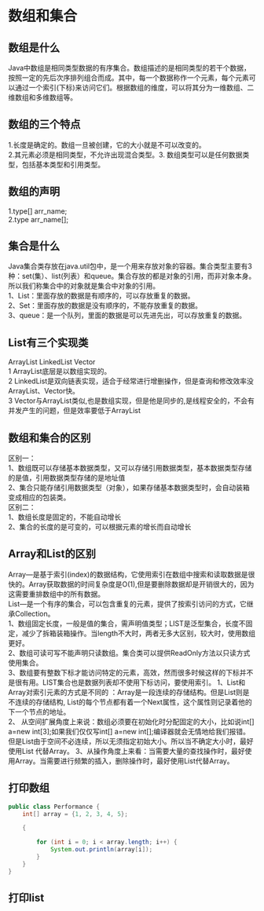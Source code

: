 # 数组和集合

## 数组是什么

Java中数组是相同类型数据的有序集合。数组描述的是相同类型的若干个数据，按照一定的先后次序排列组合而成。其中，每一个数据称作一个元素，每个元素可以通过一个索引(下标)来访问它们。根据数组的维度，可以将其分为一维数组、二维数组和多维数组等。

## 数组的三个特点  

1.长度是确定的。数组一旦被创建，它的大小就是不可以改变的。  
2.其元素必须是相同类型，不允许出现混合类型。3. 数组类型可以是任何数据类型，包括基本类型和引用类型。

## 数组的声明

1.type[] arr_name;  
2.type arr_name[];

## 集合是什么

Java集合类存放在java.util包中，是一个用来存放对象的容器。集合类型主要有3种：set(集）、list(列表）和queue。集合存放的都是对象的引用，而非对象本身。所以我们称集合中的对象就是集合中对象的引用。  
1、List：里面存放的数据是有顺序的，可以存放重复的数据。  
2、Set：里面存放的数据是没有顺序的，不能存放重复的数据。  
3、queue：是一个队列，里面的数据是可以先进先出，可以存放重复的数据。

## List有三个实现类

ArrayList   LinkedList    Vector  
1 ArrayList底层是以数组实现的。  
2 LinkedList是双向链表实现，适合于经常进行增删操作，但是查询和修改效率没ArrayList、Vector快。  
3 Vector与ArrayList类似,也是数组实现，但是他是同步的,是线程安全的，不会有并发产生的问题，但是效率要低于ArrayList

## 数组和集合的区别

区别一：  
1、数组既可以存储基本数据类型，又可以存储引用数据类型，基本数据类型存储的是值，引用数据类型存储的是地址值  
2、集合只能存储引用数据类型（对象），如果存储基本数据类型时，会自动装箱变成相应的包装类。  
区别二：  
1、数组长度是固定的，不能自动增长  
2、集合的长度的是可变的，可以根据元素的增长而自动增长

## Array和List的区别

Array—是基于索引(index)的数据结构，它使用索引在数组中搜索和读取数据是很快的。Array获取数据的时间复杂度是O(1),但是要删除数据却是开销很大的，因为这需要重排数组中的所有数据。  
List—是一个有序的集合，可以包含重复的元素，提供了按索引访问的方式，它继承Collection。  
1、数组固定长度，一般是值的集合，需声明值类型；LIST是泛型集合，长度不固定，减少了拆箱装箱操作。当length不大时，两者无多大区别，较大时，使用数组更好。  
2、数组可读可写不能声明只读数组。集合类可以提供ReadOnly方法以只读方式使用集合。  
3、数组要有整数下标才能访问特定的元素，高效，然而很多时候这样的下标并不是很有用。LIST集合也是数据列表却不使用下标访问，要使用索引。
1、List和Array对索引元素的方式是不同的 ：Array是一段连续的存储结构。但是List则是不连续的存储结构, List的每个节点都有着一个Next属性，这个属性则记录着他的下一个节点的地址。  
2、 从空间扩展角度上来说：数组必须要在初始化时分配固定的大小，比如说int[] a=new int[3];如果我们仅仅写int[] a=new int[];编译器就会无情地给我们报错。但是List由于空间不必连续，所以无须指定初始大小。所以当不确定大小时，最好使用List 代替Array。
3、从操作角度上来看：当需要大量的查找操作时，最好使用Array。当需要进行频繁的插入，删除操作时，最好使用List代替Array。

## 打印数组

```java
public class Performance {
    int[] array = {1, 2, 3, 4, 5};

    {

        for (int i = 0; i < array.length; i++) {
            System.out.println(array[i]);
        }
    }
}
```

## 打印list
